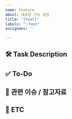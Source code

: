 ```yaml
---
name: Feature
about: 새로운 기능 생성
title: "[Feat]"
labels: "✨feat"
assignees: ''

---
```


## 🛠️ Task Description


## ✅ To-Do


## 📎 관련 이슈 / 참고자료


## 🔔 ETC
